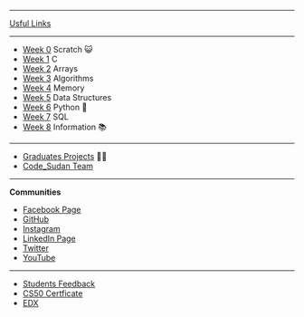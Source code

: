 ***
[Usful Links](https://code-sudan.github.io/home/curriculum/other/usefullinks/)

***
* [Week 0](https://code-sudan.github.io/home/curriculum/0/) Scratch 😺
* [Week 1](https://code-sudan.github.io/homecurriculum/1/) C
* [Week 2](https://code-sudan.github.io/home/curriculum/2/) Arrays
* [Week 3](https://code-sudan.github.io/home/curriculum/3/) Algorithms
* [Week 4](https://code-sudan.github.io/home/curriculum/4/) Memory
* [Week 5](https://code-sudan.github.io/home/curriculum/5/) Data Structures
* [Week 6](https://code-sudan.github.io/home/curriculum/6/) Python  🐍
* [Week 7](https://code-sudan.github.io/home/curriculum/7/) SQL
* [Week 8](https://code-sudan.github.io/home/curriculum/8/) Information 📚


***
* [Graduates Projects](https://code-sudan.github.io/home/curriculum/other/graduates/) 🧑‍🎓
* [Code_Sudan Team](https://code-sudan.github.io/home/curriculum/other/team/)


***

**Communities**

* [Facebook Page](https://www.facebook.com/codesudan)
* [GitHub](https://github.com/code-sudan)
* [Instagram](https://www.instagram.com/codesudan/)
* [LinkedIn Page](https://www.linkedin.com/company/66235022/)
* [Twitter](https://twitter.com/CodeSudan)
* [YouTube](https://www.youtube.com/channel/UCvw-oD093q--x27JrwNRhyw/)

***

* [Students Feedback](https://code-sudan.github.io/home/curriculum/other/feedback/)
* [CS50 Certficate ](https://code-sudan.github.io/home/curriculum/other/cs50Certficate/)
* [EDX ](https://courses.edx.org/courses/course-v1:HarvardX+CS50+X/course/)





